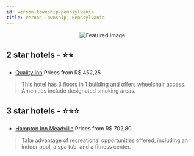```yaml
---
id: vernon-township-pennsylvania
title: Vernon Township, Pennsylvania
---
```


<center><img src="https://i.travelapi.com/hotels/1000000/50000/40100/40055/d15397e9_z.jpg" alt="Featured Image" /></center>


##  2 star hotels - ⭐️⭐️

-    [Quality Inn](https://us.hurb.com/hotels/vernon-township/quality-inn-JNP-JP985563?cmp=18055) Prices from R$ 452,25
   > This hotel has 3 floors in 1 building and offers wheelchair access. Amenities include designated smoking areas.

##  3 star hotels - ⭐️⭐️⭐️

-    [Hampton Inn Meadville](https://us.hurb.com/hotels/vernon-township/hampton-inn-meadville-JNP-JP091842?cmp=18055) Prices from R$ 702,80
   > Take advantage of recreational opportunities offered, including an indoor pool, a spa tub, and a fitness center.
